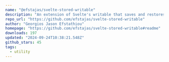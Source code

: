 ```yaml
---
name: "@efstajas/svelte-stored-writable"
description: "An extension of Svelte's writable that saves and restores data from localstorage automatically."
repo_url: "https://github.com/efstajas/svelte-stored-writable"
author: "Georgios Jason Efstathiou"
homepage: "https://github.com/efstajas/svelte-stored-writable#readme"
downloads: 197
updated: "2024-09-24T10:38:21.548Z"
github_stars: 45
tags: 
  - utility
---
```

